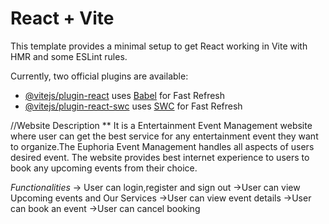 # React + Vite

This template provides a minimal setup to get React working in Vite with HMR and some ESLint rules.

Currently, two official plugins are available:

- [@vitejs/plugin-react](https://github.com/vitejs/vite-plugin-react/blob/main/packages/plugin-react/README.md) uses [Babel](https://babeljs.io/) for Fast Refresh
- [@vitejs/plugin-react-swc](https://github.com/vitejs/vite-plugin-react-swc) uses [SWC](https://swc.rs/) for Fast Refresh

//Website Description
** It is a Entertainment Event Management website where user can get the best service for any entertainment event they want to organize.The Euphoria Event Management handles all aspects of users desired event.
The website provides best internet experience to users to book any upcoming events from their choice.

*Functionalities* 
-> User can login,register and sign out
->User can view Upcoming events and Our Services
->User can view event details
->User can book an event
->User can cancel booking
